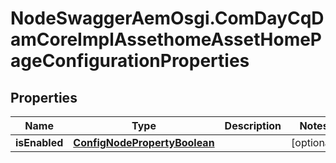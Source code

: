 # NodeSwaggerAemOsgi.ComDayCqDamCoreImplAssethomeAssetHomePageConfigurationProperties

## Properties
Name | Type | Description | Notes
------------ | ------------- | ------------- | -------------
**isEnabled** | [**ConfigNodePropertyBoolean**](ConfigNodePropertyBoolean.md) |  | [optional] 


